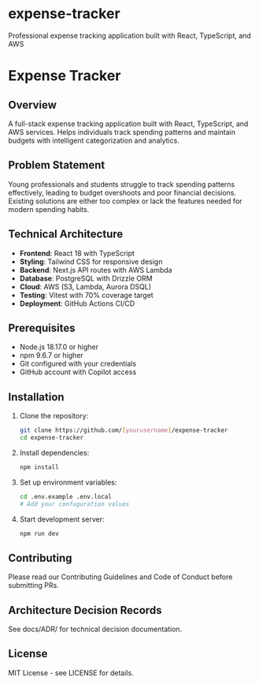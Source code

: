 # expense-tracker
Professional expense tracking application built with React, TypeScript, and AWS
# Expense Tracker

## Overview
A full-stack expense tracking application built with React, TypeScript, 
and AWS services. Helps individuals track spending patterns and maintain budgets 
with intelligent categorization and analytics.

## Problem Statement
Young professionals and students struggle to track spending patterns effectively, 
leading to budget overshoots and poor financial decisions. Existing solutions are 
either too complex or lack the features needed for modern spending habits.

## Technical Architecture
- **Frontend**: React 18 with TypeScript
- **Styling**: Tailwind CSS for responsive design
- **Backend**: Next.js API routes with AWS Lambda
- **Database**: PostgreSQL with Drizzle ORM
- **Cloud**: AWS (S3, Lambda, Aurora DSQL)
- **Testing**: Vitest with 70% coverage target
- **Deployment**: GitHub Actions CI/CD

## Prerequisites
- Node.js 18.17.0 or higher
- npm 9.6.7 or higher
- Git configured with your credentials
- GitHub account with Copilot access

## Installation
1. Clone the repository:
   ```bash
   git clone https://github.com/[yourusername]/expense-tracker
   cd expense-tracker
   ```
2. Install dependencies:
   ```bash
   npm install
   ```
3. Set up environment variables:
   ```bash
   cd .env.example .env.local
   # Add your confuguration values
   ```
4. Start development server:
   ```bash
   npm run dev
   ```
## Contributing
Please read our Contributing Guidelines and Code of Conduct before submitting PRs.

## Architecture Decision Records
See docs/ADR/ for technical decision documentation.

## License
MIT License - see LICENSE for details.
